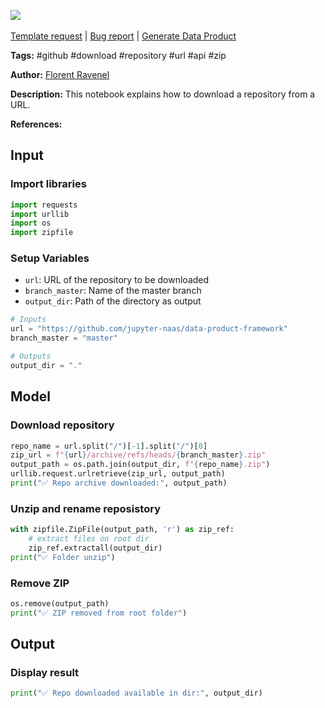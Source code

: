 <a href="https://app.naas.ai/user-redirect/naas/downloader?url=https://raw.githubusercontent.com/jupyter-naas/awesome-notebooks/master/GitHub/GitHub_Download_repository_from_URL.ipynb" target="_parent"><img src="https://naasai-public.s3.eu-west-3.amazonaws.com/open_in_naas.svg"/></a><br><br><a href="https://github.com/jupyter-naas/awesome-notebooks/issues/new?assignees=&labels=&template=template-request.md&title=Tool+-+Action+of+the+notebook+">Template request</a> | <a href="https://github.com/jupyter-naas/awesome-notebooks/issues/new?assignees=&labels=bug&template=bug_report.md&title=GitHub+-+Download+repository+from+URL:+Error+short+description">Bug report</a> | <a href="https://app.naas.ai/user-redirect/naas/downloader?url=https://raw.githubusercontent.com/jupyter-naas/awesome-notebooks/master/Naas/Naas_Start_data_product.ipynb" target="_parent">Generate Data Product</a>

**Tags:** #github #download #repository #url #api #zip

**Author:** [Florent Ravenel](http://linkedin.com/in/florent-ravenel)

**Description:** This notebook explains how to download a repository from a URL.

**References:**

## Input

### Import libraries


```python
import requests
import urllib
import os
import zipfile
```

### Setup Variables
- `url`: URL of the repository to be downloaded
- `branch_master`: Name of the master branch
- `output_dir`: Path of the directory as output


```python
# Inputs
url = "https://github.com/jupyter-naas/data-product-framework"
branch_master = "master"

# Outputs
output_dir = "."
```

## Model

### Download repository


```python
repo_name = url.split("/")[-1].split("/")[0]
zip_url = f"{url}/archive/refs/heads/{branch_master}.zip"
output_path = os.path.join(output_dir, f"{repo_name}.zip")
urllib.request.urlretrieve(zip_url, output_path)
print("✅ Repo archive downloaded:", output_path)
```

### Unzip and rename reposistory


```python
with zipfile.ZipFile(output_path, 'r') as zip_ref:
    # extract files on root dir
    zip_ref.extractall(output_dir)
print("✅ Folder unzip")
```

### Remove ZIP


```python
os.remove(output_path)
print("✅ ZIP removed from root folder")
```

## Output

### Display result


```python
print("✅ Repo downloaded available in dir:", output_dir)
```
